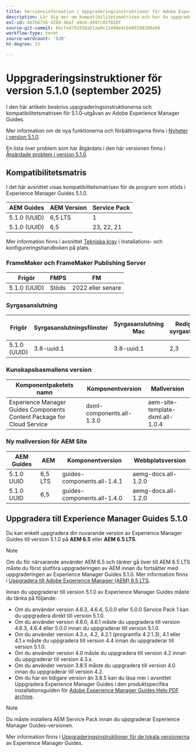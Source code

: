 ```yaml
---
title: Versionsinformation | Uppgraderingsinstruktioner för Adobe Experience Manager Guides 5.1.0
description: Lär dig mer om kompatibilitetsmatrisen och hur du uppgraderar till version 5.1.0 av Adobe Experience Manager Guides.
exl-id: 4b7b6756-d260-4baf-a9cb-d99fc02f020f
source-git-commit: 6bcfed792036a51aa0c11498e4cb489199280a56
workflow-type: tm+mt
source-wordcount: '520'
ht-degree: 1%

---
```


# Uppgraderingsinstruktioner för version 5.1.0 (september 2025)

I den här artikeln beskrivs uppgraderingsinstruktionerna och kompatibilitetsmatrisen för 5.1.0-utgåvan av Adobe Experience Manager Guides.

Mer information om de nya funktionerna och förbättringarna finns i [Nyheter i version 5.1.0](../release-info/whats-new-5-1-0.md).

En lista över problem som har åtgärdats i den här versionen finns i [Åtgärdade problem i version 5.1.0](../release-info/fixed-issues-5-1-0.md).

## Kompatibilitetsmatris

I det här avsnittet visas kompatibilitetsmatrisen för de program som stöds i Experience Manager Guides 5.1.0.

| AEM Guides | AEM Version | Service Pack |
| --- | --- | --- |
| 5.1.0 (UUID) | 6,5 LTS | 1 |
| 5.1.0 (UUID) | 6,5 | 23, 22, 21 |

Mer information finns i avsnittet [Tekniska krav](../install-guide/download-install-technical-requirements.md) i Installations- och konfigureringshandboken på plats.

### FrameMaker och FrameMaker Publishing Server

| Frigör | FMPS | FM |
| --- | --- | --- |
| 5.1.0 (UUID) | Stöds | 2022 eller senare |

### Syrgasanslutning

| Frigör | Syrgasanslutningsfönster | Syrgasanslutning Mac | Redigera i syrgasfönster | Redigera i Syrgas Mac |
| --- | --- | --- |--- |--- |
| 5.1.0 (UUID) | 3.8-uuid.1 | 3.8-uuid.1 | 2,3 | 2,3 |

### Kunskapsbasmallens version

| Komponentpaketets namn | Komponentversion | Mallversion |
|---|---|---|
| Experience Manager Guides Components Content Package for Cloud Service | dxml-components.all-1.3.0 | aem-site-template-dxml.all-1.0.4 |

### Ny mallversion för AEM Site


| AEM Guides | AEM | Komponentversion | Webbplatsversion |
|---|---|---| ---|
| 5.1.0 UUID | 6,5 LTS | guides-components.all-1.4.1 | aemg-docs.all-1.2.0 |
| 5.1.0 UUID | 6,5 | guides-components.all-1.4.0 | aemg-docs.all-1.2.0 |

## Uppgradera till Experience Manager Guides 5.1.0

Du kan enkelt uppgradera din nuvarande version av Experience Manager Guides till version 5.1.0 på **AEM 6.5** eller **AEM 6.5 LTS**.

>[!NOTE]
>
> Om du för närvarande använder AEM 6.5 och tänker gå över till AEM 6.5 LTS måste du först slutföra uppgraderingen av AEM innan du fortsätter med uppgraderingen av Experience Manager Guides 5.1.0. Mer information finns i [Uppgradera till Adobe Experience Manager (AEM) 6.5 LTS](https://experienceleague.adobe.com/en/docs/experience-manager-65-lts/content/implementing/deploying/upgrading/upgrade).

Innan du uppgraderar till version 5.1.0 av Experience Manager Guides måste du tänka på följande:

- Om du använder version 4.6.3, 4.6.4, 5.0.0 eller 5.0.0 Service Pack 1 kan du uppgradera direkt till version 5.1.0.
- Om du använder version 4.6.0, 4.6.1 måste du uppgradera till version 4.6.3, 4.6.4 eller 5.0.0 innan du uppgraderar till version 5.1.0.
- Om du använder version 4.3.x, 4.2, 4.2.1 (programfix 4.2.1.3), 4.1 eller 4.1.x måste du uppgradera till version 4.4 innan du uppgraderar till version 5.1.0.
- Om du använder version 4.0 måste du uppgradera till version 4.2 innan du uppgraderar till version 4.3.x.
- Om du använder version 3.8.5 måste du uppgradera till version 4.0 innan du uppgraderar till version 4.2.
- Om du har en tidigare version än 3.8.5 kan du läsa mer i avsnittet Uppgradera Experience Manager Guides i den produktspecifika installationsguiden för [Adobe Experience Manager Guides Help PDF archive](https://helpx.adobe.com/xml-documentation-for-experience-manager/archive.html).

>[!NOTE]
>
>Du måste installera AEM Service Pack innan du uppgraderar Experience Manager Guides-versionen.

Mer information finns i [Uppgraderingsinstruktioner för de lokala versionerna](../install-guide/upgrade-xml-documentation.md) av Experience Manager Guides.


